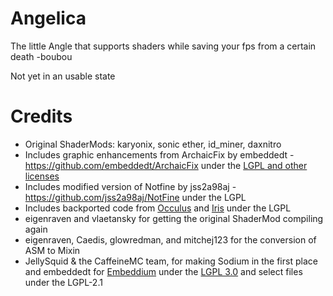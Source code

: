 # Angelica
The little Angle that supports shaders while saving your fps from a certain death -boubou

Not yet in an usable state

# Credits
* Original ShaderMods: karyonix, sonic ether, id_miner, daxnitro
* Includes graphic enhancements from ArchaicFix by embeddedt - https://github.com/embeddedt/ArchaicFix under the [LGPL and other licenses](https://github.com/embeddedt/ArchaicFix/blob/main/LICENSE.md)
* Includes modified version of Notfine by jss2a98aj - https://github.com/jss2a98aj/NotFine under the LGPL
* Includes backported code from [Occulus](https://github.com/Asek3/Oculus) and [Iris](https://github.com/IrisShaders/Iris) under the LGPL
* eigenraven and vlaetansky for getting the original ShaderMod compiling again
* eigenraven, Caedis, glowredman, and mitchej123 for the conversion of ASM to Mixin
* JellySquid & the CaffeineMC team, for making Sodium in the first place and embeddedt for [Embeddium](https://github.com/embeddedt/embeddium/commit/dc59ca357c25beefd6288f0d1d40b4cd8e670ab8) under the [LGPL 3.0](https://github.com/embeddedt/embeddium/blob/16.x/forge/LICENSE) and select files under the LGPL-2.1
